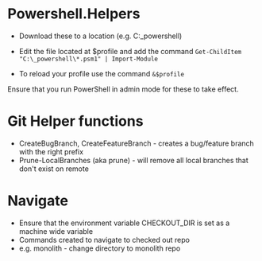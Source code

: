 # Powershell.Helpers

- Download these to a location (e.g. C:\_powershell)

- Edit the file located at $profile and add the command `Get-ChildItem "C:\_powershell\*.psm1" | Import-Module`

- To reload your profile use the command `&$profile`


Ensure that you run PowerShell in admin mode for these to take effect.

# Git Helper functions

- CreateBugBranch, CreateFeatureBranch - creates a bug/feature branch with the right prefix 
- Prune-LocalBranches (aka prune) - will remove all local branches that don't exist on remote


# Navigate

- Ensure that the environment variable CHECKOUT_DIR is set as a machine wide variable
- Commands created to navigate to checked out repo
- e.g. monolith - change directory to monolith repo
